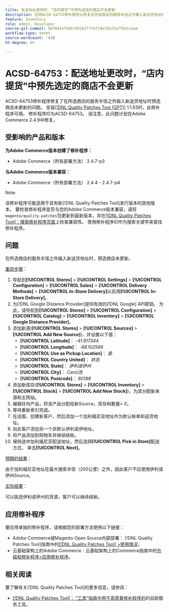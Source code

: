```yaml
---
title: 发送地址更改时，“店内提货”中预先选定的商店不会更新
description: 应用ACSD-64753修补程序以修复在所选商店的服务半径之外输入新送货地址时预选商店未更新的Adobe Commerce问题。
feature: Inventory
role: Admin, Developer
source-git-commit: 9d76014fb86fd92b2fffbf2de35b25a7f6d1cbae
workflow-type: tm+mt
source-wordcount: '438'
ht-degree: 0%

---
```



# ACSD-64753：配送地址更改时，“店内提货”中预先选定的商店不会更新

ACSD-64753修补程序修复了在所选商店的服务半径之外输入新送货地址时预选商店未更新的问题。 安装[[!DNL Quality Patches Tool (QPT)]](/help/tools/quality-patches-tool/quality-patches-tool-to-self-serve-quality-patches.md) 1.1.63时，此修补程序可用。 修补程序ID为ACSD-64753。 请注意，此问题计划在Adobe Commerce 2.4.9中修复。

## 受影响的产品和版本

**为Adobe Commerce版本创建了修补程序：**

* Adobe Commerce（所有部署方法） 2.4.7-p3

**与Adobe Commerce版本兼容：**

* Adobe Commerce（所有部署方法） 2.4.4 - 2.4.7-p4

>[!NOTE]
>
>该修补程序可能适用于具有新[!DNL Quality Patches Tool]发行版本的其他版本。 要检查修补程序是否与您的Adobe Commerce版本兼容，请将`magento/quality-patches`包更新到最新版本，并在[[!DNL Quality Patches Tool]：搜索修补程序页面](https://experienceleague.adobe.com/tools/commerce-quality-patches/index.html?lang=zh-Hans)上检查兼容性。 使用修补程序ID作为搜索关键字来查找修补程序。

## 问题

在所选商店的服务半径之外输入新送货地址时，预选商店未更新。

<u>重现步骤</u>：

1. 导航到&#x200B;**[!UICONTROL Stores]** > **[!UICONTROL Settings]** > **[!UICONTROL Configuration]** > **[!UICONTROL Sales]** > **[!UICONTROL Delivery Methods]** > **[!UICONTROL In-Store Delivery]**&#x200B;以启用&#x200B;**[!UICONTROL In-Store Delivery]**。
1. 为[!DNL Google Distance Provider]提供有效的[!DNL Google] API密钥。 为此，请导航到&#x200B;**[!UICONTROL Stores]** > **[!UICONTROL Configuration]** > **[!UICONTROL Catalog]** > **[!UICONTROL Inventory]** > **[!UICONTROL Google Distance Provider]**。
1. 添加新源(**[!UICONTROL Stores]** > **[!UICONTROL Sources]** > **[!UICONTROL Add New Source]**)，并设置以下值：
   * **[!UICONTROL Latitude]**： *-41.917344*
   * **[!UICONTROL Longitude]**： *-88.102569*
   * **[!UICONTROL Use as Pickup Location]**： *是*
   * **[!UICONTROL Country United]**： *状态*
   * **[!UICONTROL State]**： *伊利诺伊州*
   * **[!UICONTROL City]**： *Carol流*
   * **[!UICONTROL Postcode]**： *60188*
1. 添加新库存(**[!UICONTROL Stores]** > **[!UICONTROL Inventory]** > **[!UICONTROL Stock]** > **[!UICONTROL Add New Stock]**)，为其分配新来源和主网站。
1. 编辑任何产品，将该产品分配给新Source，库存和数量> *0*。
1. 等待重新索引完成。
1. 在店面，创建新客户，然后添加一个加利福尼亚地址作为默认帐单和送货地址。
1. 向此客户添加另一个非默认伊利诺伊地址。
1. 将产品添加到购物车并继续结帐。
1. 保持选中加利福尼亚配送地址，然后选择&#x200B;**[!UICONTROL Pick in Store]**&#x200B;配送方式。 单击&#x200B;**[!UICONTROL Next]**。

<u>预期的结果</u>：

由于加利福尼亚地址在最大搜索半径（200公里）之外，因此客户不应使用伊利诺伊州Source。

<u>实际结果</u>：

可以挑选伊利诺伊州的货源，客户可以继续结帐。

## 应用修补程序

要应用单独的修补程序，请根据您的部署方法使用以下链接：

* Adobe Commerce或Magento Open Source内部部署： [!DNL Quality Patches Tool]指南中的[[!DNL Quality Patches Tool] >使用情况](/help/tools/quality-patches-tool/usage.md)。
* 云基础架构上的Adobe Commerce：云基础架构上的Commerce指南中的[升级和修补程序>应用修补程序](https://experienceleague.adobe.com/docs/commerce-cloud-service/user-guide/develop/upgrade/apply-patches.html?lang=zh-Hans)。

## 相关阅读

要了解有关[!DNL Quality Patches Tool]的更多信息，请参阅：

* [[!DNL Quality Patches Tool]： “工具”指南中用于高质量修补程序的](/help/tools/quality-patches-tool/quality-patches-tool-to-self-serve-quality-patches.md)的自助服务工具。
